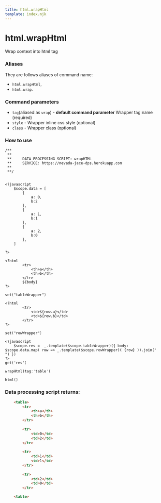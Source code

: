```yaml
---
title: html.wrapHtml
template: index.njk
---
```

# html.wrapHtml
Wrap context into html tag


### Aliases
They are follows aliases of command name: 
+ ```html.wrapHtml```,  
+ ```html.wrap```. 


### Command parameters
    
+ ```tag```(aliased as ```wrap```) - **default command parameter** Wrapper tag name (required)
+ ```style``` - Wrapper inline css style (optional)
+ ```class``` - Wrapper class (optional)


### How to use

```dps
/**
 **
 **     DATA PROCESSING SCRIPT: wrapHTML
 **     SERVICE: https://nevada-jace-dps.herokuapp.com
 **
 **/


<?javascript
    $scope.data = [
        {
            a: 0,
            b:2
        },
        {
            a: 1,
            b:1
        },
        {
            a: 2,
            b:0
        },
    ]
    
?>

<?html
        <tr>
            <th>a</th>
            <th>b</th>
        </tr>
        ${body}
?>

set("tableWrapper")

<?html
        <tr>
            <td>${row.a}</td>
            <td>${row.b}</td>
        </tr>    
?>

set("rowWrapper")

<?javascript
    $scope.res =  _.template($scope.tableWrapper)({ body: $scope.data.map( row => _.template($scope.rowWrapper)( {row} )).join(" ") })
?>
get('res')

wrapHtml(tag:'table')

html()
```


### Data processing script returns:

```html
    <table>
        <tr>
            <th>a</th>
            <th>b</th>
        </tr>
        
        <tr>
            <td>0</td>
            <td>2</td>
        </tr>    
 
        <tr>
            <td>1</td>
            <td>1</td>
        </tr>    
 
        <tr>
            <td>2</td>
            <td>0</td>
        </tr>    

    <table> 
```